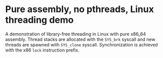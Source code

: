 # Pure assembly, no pthreads, Linux threading demo

A demonstration of library-free threading in Linux with pure x86_64
assembly. Thread stacks are allocated with the `SYS_brk` syscall and
new threads are spawned with `SYS_clone` syscall. Synchronization is
achieved with the x86 `lock` instruction prefix.
